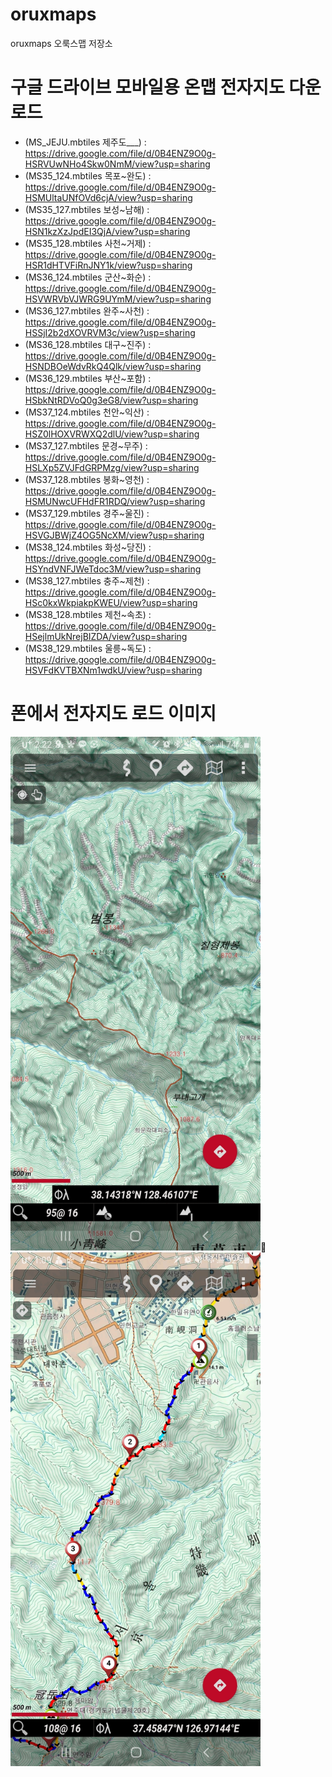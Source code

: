 # oruxmaps
oruxmaps 오룩스맵 저장소

# 구글 드라이브 모바일용 온맵 전자지도 다운로드
- (MS_JEJU.mbtiles  제주도___) : https://drive.google.com/file/d/0B4ENZ9O0g-HSRVUwNHo4Skw0NmM/view?usp=sharing
- (MS35_124.mbtiles 목포~완도) : https://drive.google.com/file/d/0B4ENZ9O0g-HSMUltaUNfOVd6cjA/view?usp=sharing
- (MS35_127.mbtiles 보성~남해) : https://drive.google.com/file/d/0B4ENZ9O0g-HSN1kzXzJpdEI3QjA/view?usp=sharing
- (MS35_128.mbtiles 사천~거제) : https://drive.google.com/file/d/0B4ENZ9O0g-HSR1dHTVFiRnJNY1k/view?usp=sharing
- (MS36_124.mbtiles 군산~화순) : https://drive.google.com/file/d/0B4ENZ9O0g-HSVWRVbVJWRG9UYmM/view?usp=sharing
- (MS36_127.mbtiles 완주~사천) : https://drive.google.com/file/d/0B4ENZ9O0g-HSSjI2b2dXOVRVM3c/view?usp=sharing
- (MS36_128.mbtiles 대구~진주) : https://drive.google.com/file/d/0B4ENZ9O0g-HSNDBOeWdvRkQ4Qlk/view?usp=sharing
- (MS36_129.mbtiles 부산~포함) : https://drive.google.com/file/d/0B4ENZ9O0g-HSbkNtRDVoQ0g3eG8/view?usp=sharing
- (MS37_124.mbtiles 천안~익산) : https://drive.google.com/file/d/0B4ENZ9O0g-HSZ0lHOXVRWXQ2dlU/view?usp=sharing
- (MS37_127.mbtiles 문경~무주) : https://drive.google.com/file/d/0B4ENZ9O0g-HSLXp5ZVJFdGRPMzg/view?usp=sharing
- (MS37_128.mbtiles 봉화~영천) : https://drive.google.com/file/d/0B4ENZ9O0g-HSMUNwcUFHdFR1RDQ/view?usp=sharing
- (MS37_129.mbtiles 경주~울진) : https://drive.google.com/file/d/0B4ENZ9O0g-HSVGJBWjZ4OG5NcXM/view?usp=sharing
- (MS38_124.mbtiles 화성~당진) : https://drive.google.com/file/d/0B4ENZ9O0g-HSYndVNFJWeTdoc3M/view?usp=sharing
- (MS38_127.mbtiles 충주~제천) : https://drive.google.com/file/d/0B4ENZ9O0g-HSc0kxWkpiakpKWEU/view?usp=sharing
- (MS38_128.mbtiles 제천~속초) : https://drive.google.com/file/d/0B4ENZ9O0g-HSejlmUkNrejBIZDA/view?usp=sharing
- (MS38_129.mbtiles 울릉~독도) : https://drive.google.com/file/d/0B4ENZ9O0g-HSVFdKVTBXNm1wdkU/view?usp=sharing

# 폰에서 전자지도 로드 이미지
<img src="오룩스맵1.jpg" width="400" height="822">:ski:<img src="오룩스맵2.jpg" width="400" height="822">
